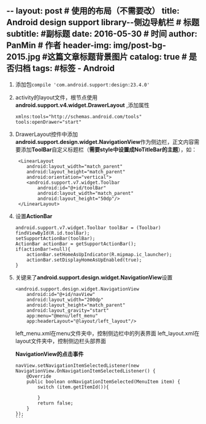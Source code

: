 --
layout:     post                            # 使用的布局（不需要改）
title:      Android design support library--侧边导航栏             # 标题
subtitle:      #副标题
date:       2016-05-30                      # 时间
author:     PanMin                              # 作者
header-img: img/post-bg-2015.jpg            #这篇文章标题背景图片
catalog: true                               # 是否归档
tags:                                       #标签
    - Android 
---



1. 添加包`compile 'com.android.support:design:23.4.0'`
2. activity的layout文件，根节点使用**android.support.v4.widget.DrawerLayout** ,添加属性
	```
	xmlns:tools="http://schemas.android.com/tools"  
	tools:openDrawer="start"
	```
3. DrawerLayout控件中添加**android.support.design.widget.NavigationView**作为侧边栏，正文内容需要添加**ToolBar**自定义标题栏（**需要style中设置成NoTitleBar的主题**），如：
	```
	 <LinearLayout
        android:layout_width="match_parent"
        android:layout_height="match_parent"
        android:orientation="vertical">
        <android.support.v7.widget.Toolbar
            android:id="@+id/toolBar"
            android:layout_width="match_parent"
            android:layout_height="50dp"/>
     </LinearLayout>
	```
4. 设置**ActionBar**
	```
	android.support.v7.widget.Toolbar toolBar = (Toolbar) findViewById(R.id.toolBar);
    setSupportActionBar(toolBar);
    ActionBar actionBar = getSupportActionBar();
    if(actionBar!=null){
        actionBar.setHomeAsUpIndicator(R.mipmap.ic_launcher);
        actionBar.setDisplayHomeAsUpEnabled(true);
    }
	```
5. 关键来了**android.support.design.widget.NavigationView**设置
	```
	<android.support.design.widget.NavigationView
        android:id="@+id/navView"
        android:layout_width="200dp"
        android:layout_height="match_parent"
        android:layout_gravity="start"
        app:menu="@menu/left_menu"
        app:headerLayout="@layout/left_layout"/>
	```
	left_menu.xml在menu文件夹中，控制侧边栏中的列表界面
	left_layout.xml在layout文件夹中，控制侧边栏头部界面

	**NavigationView的点击事件**
	````
	navView.setNavigationItemSelectedListener(new NavigationView.OnNavigationItemSelectedListener() {
        @Override
        public boolean onNavigationItemSelected(MenuItem item) {
            switch (item.getItemId()){

            }
            return false;
        }
    });
	```